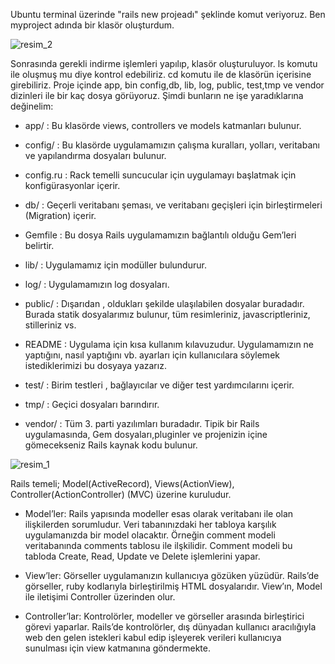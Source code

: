 Ubuntu terminal üzerinde "rails new projeadı" şeklinde komut veriyoruz. Ben myproject adında bir klasör oluşturdum.

![resim_2](https://gitlab.com/privia_security/Software/staj/backend/priviahub-2022-cumhuriyet-uni-staj/-/raw/vesileyavuz/Hafta_4/dosya_dizin_yapisi/img/resim_2.png)

Sonrasında gerekli indirme işlemleri yapılıp, klasör oluşturuluyor. ls komutu ile oluşmuş mu diye kontrol edebiliriz. cd komutu ile de klasörün içerisine girebiliriz. Proje içinde app, bin config,db, lib, log, public, test,tmp ve vendor dizinleri ile bir kaç dosya görüyoruz. Şimdi bunların ne işe yaradıklarına değinelim:

- app/ : Bu klasörde views, controllers ve models katmanları bulunur.

- config/ : Bu klasörde uygulamamızın çalışma kuralları, yolları, veritabanı ve yapılandırma dosyaları bulunur.

- config.ru : Rack temelli suncucular için uygulamayı başlatmak için konfigürasyonlar içerir.

- db/ : Geçerli veritabanı şeması, ve veritabanı geçişleri için birleştirmeleri (Migration) içerir.

- Gemfile : Bu dosya Rails uygulamamızın bağlantılı olduğu Gem’leri belirtir.

- lib/ : Uygulamamız için modüller bulundurur.

- log/ : Uygulamamızın log dosyaları.

- public/ : Dışarıdan , oldukları şekilde ulaşılabilen dosyalar buradadır. Burada statik dosyalarımız bulunur, tüm resimleriniz, javascriptleriniz, stilleriniz vs.

- README : Uygulama için kısa kullanım kılavuzudur. Uygulamamızın ne yaptığını, nasıl yaptığını vb. ayarları için kullanıcılara söylemek istediklerimizi bu dosyaya yazarız.

- test/ : Birim testleri , bağlayıcılar ve diğer test yardımcılarını içerir.

- tmp/ : Geçici dosyaları barındırır.

- vendor/ : Tüm 3. parti yazılımları buradadır. Tipik bir Rails uygulamasında, Gem dosyaları,pluginler ve projenizin içine gömecekseniz Rails kaynak kodu bulunur.

![resim_1](https://gitlab.com/privia_security/Software/staj/backend/priviahub-2022-cumhuriyet-uni-staj/-/raw/vesileyavuz/Hafta_4/dosya_dizin_yapisi/img/resim_1.png)

Rails temeli; Model(ActiveRecord), Views(ActionView),
Controller(ActionController) (MVC) üzerine kuruludur.

- Model’ler: Rails yapısında modeller esas olarak veritabanı ile olan ilişkilerden sorumludur. Veri tabanınızdaki her tabloya karşılık uygulamanızda bir model olacaktır.
Örneğin comment modeli veritabanında comments tablosu ile ilşkilidir. Comment modeli bu tabloda Create, Read, Update ve Delete işlemlerini yapar.

- View’ler: Görseller uygulamanızın kullanıcıya gözüken yüzüdür. Rails’de görseller, ruby kodlarıyla birleştirilmiş HTML dosyalarıdır. View’ın, Model ile iletişimi Controller üzerinden olur. 

- Controller’lar: Kontrolörler, modeller ve görseller arasında birleştirici görevi yaparlar. Rails’de kontrolörler, dış dünyadan kullanıcı aracılığıyla web den gelen istekleri kabul edip işleyerek verileri kullanıcıya sunulması için view katmanına göndermekte. 


